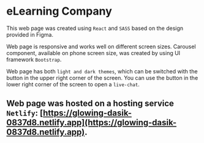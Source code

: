 # eLearning Company

This web page was created using `React` and `SASS` based on the design provided in Figma.

Web page is responsive and works well on different screen sizes.
Carousel component, available on phone screen size, was created by using UI framework `Bootstrap`.

Web page has both `light and dark themes`, which can be switched with the button in the upper right corner of the screen.
You can use the button in the lower right corner of the screen to open a `live-chat`.

## Web page was hosted on a hosting service `Netlify`: [https://glowing-dasik-0837d8.netlify.app](https://glowing-dasik-0837d8.netlify.app).

